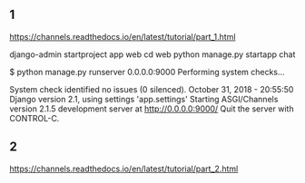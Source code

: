 ## 1

https://channels.readthedocs.io/en/latest/tutorial/part_1.html

django-admin startproject app web
cd web
python manage.py startapp chat


$ python manage.py runserver 0.0.0.0:9000
Performing system checks...

System check identified no issues (0 silenced).
October 31, 2018 - 20:55:50
Django version 2.1, using settings 'app.settings'
Starting ASGI/Channels version 2.1.5 development server at http://0.0.0.0:9000/
Quit the server with CONTROL-C.

## 2

https://channels.readthedocs.io/en/latest/tutorial/part_2.html